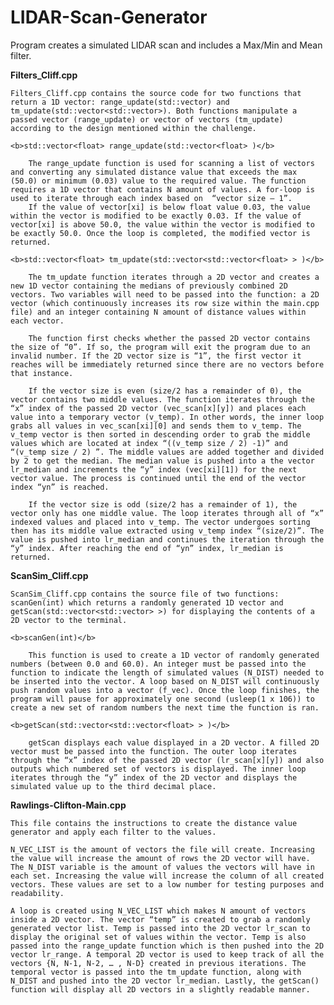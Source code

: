 # LIDAR-Scan-Generator
Program creates a simulated LIDAR scan and includes a Max/Min and Mean filter.

<b>Filters_Cliff.cpp</b>

	Filters_Cliff.cpp contains the source code for two functions that return a 1D vector: range_update(std::vector) and tm_update(std::vector<std::vector>). Both functions manipulate a passed vector (range_update) or vector of vectors (tm_update) according to the design mentioned within the challenge.

	<b>std::vector<float> range_update(std::vector<float> )</b>
	
		The range_update function is used for scanning a list of vectors and converting any simulated distance value that exceeds the max (50.0) or minimum (0.03) value to the required value. The function requires a 1D vector that contains N amount of values. A for-loop is used to iterate through each index based on  “vector size – 1”. 
		If the value of vector[xi] is below float value 0.03, the value within the vector is modified to be exactly 0.03. If the value of vector[xi] is above 50.0, the value within the vector is modified to be exactly 50.0. Once the loop is completed, the modified vector is returned.

	<b>std::vector<float> tm_update(std::vector<std::vector<float> > )</b>
		
		The tm_update function iterates through a 2D vector and creates a new 1D vector containing the medians of previously combined 2D vectors. Two variables will need to be passed into the function: a 2D vector (which continuously increases its row size within the main.cpp file) and an integer containing N amount of distance values within each vector.

		The function first checks whether the passed 2D vector contains the size of “0”. If so, the program will exit the program due to an invalid number. If the 2D vector size is “1”, the first vector it reaches will be immediately returned since there are no vectors before that instance.

		If the vector size is even (size/2 has a remainder of 0), the vector contains two middle values. The function iterates through the “x” index of the passed 2D vector (vec_scan[x][y]) and places each value into a temporary vector (v_temp). In other words, the inner loop grabs all values in vec_scan[xi][0] and sends them to v_temp. The v_temp vector is then sorted in descending order to grab the middle values which are located at index “((v_temp size / 2) -1)” and “(v_temp size / 2) ”. The middle values are added together and divided by 2 to get the median. The median value is pushed into a the vector lr_median and increments the “y” index (vec[xi][1]) for the next vector value. The process is continued until the end of the vector index “yn” is reached.

		If the vector size is odd (size/2 has a remainder of 1), the vector only has one middle value. The loop iterates through all of “x” indexed values and placed into v_temp. The vector undergoes sorting then has its middle value extracted using v_temp index “(size/2)”. The value is pushed into lr_median and continues the iteration through the “y” index. After reaching the end of “yn” index, lr_median is returned.







<b> ScanSim_Cliff.cpp </b>
	
	ScanSim_Cliff.cpp contains the source file of two functions: scanGen(int) which returns a randomly generated 1D vector and getScan(std::vector<std::vector> >) for displaying the contents of a 2D vector to the terminal. 

	<b>scanGen(int)</b>

		This function is used to create a 1D vector of randomly generated numbers (between 0.0 and 60.0). An integer must be passed into the function to indicate the length of simulated values (N_DIST) needed to be inserted into the vector. A loop based on N_DIST will continuously push random values into a vector (f_vec). Once the loop finishes, the program will pause for approximately one second (usleep(1 x 106)) to create a new set of random numbers the next time the function is ran. 

	<b>getScan(std::vector<std::vector<float> > )</b>

		getScan displays each value displayed in a 2D vector. A filled 2D vector must be passed into the function. The outer loop iterates through the “x” index of the passed 2D vector (lr_scan[x][y]) and also outputs which numbered set of vectors is displayed. The inner loop iterates through the “y” index of the 2D vector and displays the simulated value up to the third decimal place.

<b>Rawlings-Clifton-Main.cpp</b>
	
	This file contains the instructions to create the distance value generator and apply each filter to the values. 

	N_VEC_LIST is the amount of vectors the file will create. Increasing the value will increase the amount of rows the 2D vector will have. The N_DIST variable is the amount of values the vectors will have in each set. Increasing the value will increase the column of all created vectors. These values are set to a low number for testing purposes and readability.

	A loop is created using N_VEC_LIST which makes N amount of vectors inside a 2D vector. The vector “temp” is created to grab a randomly generated vector list. Temp is passed into the 2D vector lr_scan to display the original set of values within the vector. Temp is also passed into the range_update function which is then pushed into the 2D vector lr_range. A temporal 2D vector is used to keep track of all the vectors {N, N-1, N-2, … , N-D} created in previous iterations. The temporal vector is passed into the tm_update function, along with N_DIST and pushed into the 2D vector lr_median. Lastly, the getScan() function will display all 2D vectors in a slightly readable manner.

